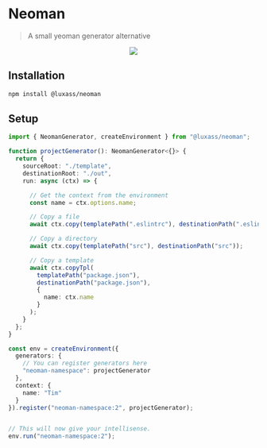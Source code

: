 # Neoman

> A small yeoman generator alternative

<p align="center">
  <a href="https://www.npmjs.com/package/@luxass/neoman"><img src="https://img.shields.io/npm/v/@luxass/neoman?style=for-the-badge&color=3FA7D6&label="></a>
<p>

## Installation

```bash
npm install @luxass/neoman
```

## Setup

```ts
import { NeomanGenerator, createEnvironment } from "@luxass/neoman";

function projectGenerator(): NeomanGenerator<{}> {
  return {
    sourceRoot: "./template",
    destinationRoot: "./out",
    run: async (ctx) => {

      // Get the context from the environment
      const name = ctx.options.name;

      // Copy a file
      await ctx.copy(templatePath(".eslintrc"), destinationPath(".eslintrc"));

      // Copy a directory
      await ctx.copy(templatePath("src"), destinationPath("src"));

      // Copy a template
      await ctx.copyTpl(
        templatePath("package.json"),
        destinationPath("package.json"),
        {
          name: ctx.name
        }
      );
    }
  };
}

const env = createEnvironment({
  generators: {
    // You can register generators here
    "neoman-namespace": projectGenerator
  },
  context: {
    name: "Tim"
  }
}).register("neoman-namespace:2", projectGenerator);


// This will now give your intellisense.
env.run("neoman-namespace:2");
```
